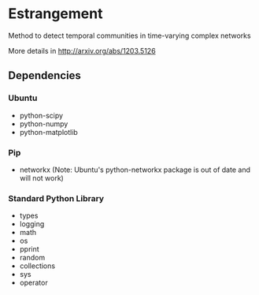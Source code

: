 # Estrangement

Method to detect temporal communities in time-varying complex networks

More details in http://arxiv.org/abs/1203.5126

## Dependencies

### Ubuntu
* python-scipy
* python-numpy
* python-matplotlib

### Pip
* networkx (Note: Ubuntu's python-networkx package is out of date and will not work)

### Standard Python Library
* types
* logging
* math
* os
* pprint
* random 
* collections
* sys
* operator



